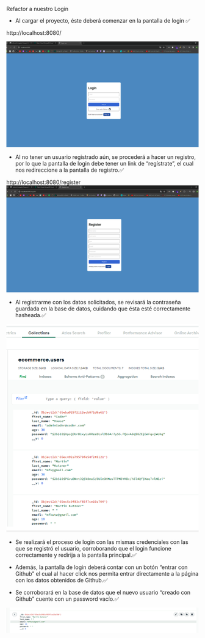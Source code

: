 Refactor a nuestro Login

- Al cargar el proyecto, éste deberá comenzar en la pantalla de login ✅

http://localhost:8080/

![](./src/public/images/image.png)

- Al no tener un usuario registrado aún, se procederá a hacer un registro,
  por lo que la pantalla de login debe tener un link de “regístrate”,
  el cual nos redireccione a la pantalla de registro.✅

http://localhost:8080/register
![](./src/public/images/image-1.png)

- Al registrarme con los datos solicitados, se revisará la contraseña guardada
  en la base de datos, cuidando que ésta esté correctamente hasheada.✅

![](./src/public/images/image-2.png)

- Se realizará el proceso de login con las mismas credenciales con las que se
  registró el usuario, corroborando que el login funcione correctamente y
  redirija a la pantalla principal.✅

- Además, la pantalla de login deberá contar con un botón “entrar con Github”
  el cual al hacer click nos permita entrar directamente a la página
  con los datos obtenidos de Github.✅

- Se corroborará en la base de datos que el nuevo usuario “creado
  con Github” cuente con un password vacío.✅

![](./src/public/images/image-3.png)
